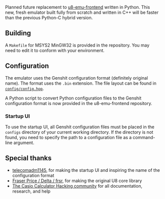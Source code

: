 Planned future replacement to [u8-emu-frontend](https://github.com/gamingwithevets/u8-emu-frontend) written in Python.
This new, fresh emulator built fully from scratch and written in C++ will be faster than the previous Python-C hybrid version.

## Building
A `Makefile` for MSYS2 MinGW32 is provided in the repository. You may need to edit it to conform with your environment.

## Configuration
The emulator uses the Genshit configuration format (definitely original name). The format uses the `.bin` extension. The file layout can be found in [`config/config.hpp`](config/config.hpp).

A Python script to convert Python configuration files to the Genshit configuration format is now provided in the u8-emu-frontend repository.

### Startup UI
To use the startup UI, all Genshit configuration files must be placed in the `configs` directory of your current working directory.
If the directory is not found, you need to specify the path to a configuration file as a command-line argument.

## Special thanks
- [telecomadm1145](https://github.com/telecomadm1145), for making the startup UI and inspiring the name of the configuration format
- [Fraser Price / Delta / frsr](https://github.com/Fraserbc), for making the original U8 core library
- [The Casio Calculator Hacking community](http://discord.gg/QjGpH6rSQQ) for all documentation, research, and help
